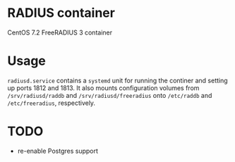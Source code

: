 # RADIUS container

CentOS 7.2 FreeRADIUS 3 container

# Usage

`radiusd.service` contains a `systemd` unit for running the continer
and setting up ports 1812 and 1813.  It also mounts configuration
volumes from `/srv/radiusd/raddb` and `/srv/radiusd/freeradius`
onto `/etc/raddb` and `/etc/freeradius`, respectively.

# TODO

* re-enable Postgres support


